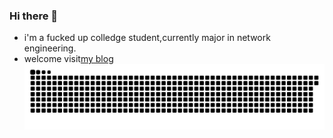 ### Hi there 👋
* i'm a fucked up colledge student,currently major in network engineering.
* welcome visit[my blog](http://walkiiiy.top)
![](https://github.com/Walkiiiy/Walkiiiy/blob/output/github-contribution-grid-snake-dark.svg)
<!--
**Walkiiiy/Walkiiiy** is a ✨ _special_ ✨ repository because its `README.md` (this file) appears on your GitHub profile.

Here are some ideas to get you started:

- 🔭 I’m currently working on ...
- 🌱 I’m currently learning ...
- 👯 I’m looking to collaborate on ...
- 🤔 I’m looking for help with ...
- 💬 Ask me about ...
- 📫 How to reach me: ...
- 😄 Pronouns: ...
- ⚡ Fun fact: ...
-->
